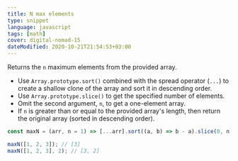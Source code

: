 ```yaml
---
title: N max elements
type: snippet
language: javascript
tags: [math]
cover: digital-nomad-15
dateModified: 2020-10-21T21:54:53+03:00
---
```


Returns the `n` maximum elements from the provided array.

- Use `Array.prototype.sort()` combined with the spread operator (`...`) to create a shallow clone of the array and sort it in descending order.
- Use `Array.prototype.slice()` to get the specified number of elements.
- Omit the second argument, `n`, to get a one-element array.
- If `n` is greater than or equal to the provided array's length, then return the original array (sorted in descending order).

```js
const maxN = (arr, n = 1) => [...arr].sort((a, b) => b - a).slice(0, n);
```

```js
maxN([1, 2, 3]); // [3]
maxN([1, 2, 3], 2); // [3, 2]
```
